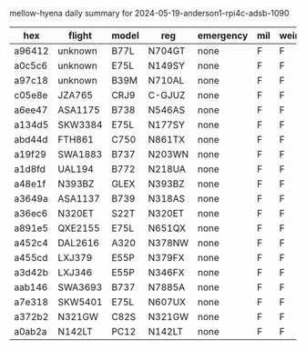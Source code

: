 mellow-hyena daily summary for 2024-05-19-anderson1-rpi4c-adsb-1090

|hex|flight|model|reg|emergency|mil|weirdo|
|--|--|--|--|--|--|--|
|a96412|unknown|B77L|N704GT|none|F|F|
|a0c5c6|unknown|E75L|N149SY|none|F|F|
|a97c18|unknown|B39M|N710AL|none|F|F|
|c05e8e|JZA765|CRJ9|C-GJUZ|none|F|F|
|a6ee47|ASA1175|B738|N546AS|none|F|F|
|a134d5|SKW3384|E75L|N177SY|none|F|F|
|abd44d|FTH861|C750|N861TX|none|F|F|
|a19f29|SWA1883|B737|N203WN|none|F|F|
|a1d8fd|UAL194|B772|N218UA|none|F|F|
|a48e1f|N393BZ|GLEX|N393BZ|none|F|F|
|a3649a|ASA1137|B739|N318AS|none|F|F|
|a36ec6|N320ET|S22T|N320ET|none|F|F|
|a891e5|QXE2155|E75L|N651QX|none|F|F|
|a452c4|DAL2616|A320|N378NW|none|F|F|
|a455cd|LXJ379|E55P|N379FX|none|F|F|
|a3d42b|LXJ346|E55P|N346FX|none|F|F|
|aab146|SWA3693|B737|N7885A|none|F|F|
|a7e318|SKW5401|E75L|N607UX|none|F|F|
|a372b2|N321GW|C82S|N321GW|none|F|F|
|a0ab2a|N142LT|PC12|N142LT|none|F|F|
